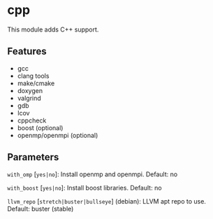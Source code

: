 # cpp

This module adds C++ support.

## Features

- gcc
- clang tools
- make/cmake
- doxygen
- valgrind
- gdb
- lcov
- cppcheck
- boost (optional)
- openmp/openmpi (optional)

## Parameters

`with_omp` [`yes|no`]: Install openmp and openmpi. Default: no

`with_boost` [`yes|no`]: Install boost libraries. Default: no

`llvm_repo` [`stretch|buster|bullseye`] (debian): LLVM apt repo to use. Default: buster (stable)
